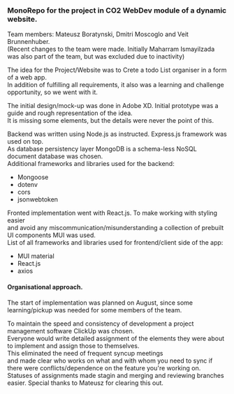 ### MonoRepo for the project in CO2 WebDev module of a dynamic website. 

Team members: Mateusz Boratynski, Dmitri Moscoglo and Veit Brunnenhuber. <br>
(Recent changes to the team were made. Initially Maharram Ismayilzada was also part of the team, but was excluded due to inactivity)

The idea for the Project/Website was to Crete a todo List organiser in a form of a web app.<br>
In addition of fulfilling all requirements, it also was a learning and challenge opportunity, so we went with it. 

The initial design/mock-up was done in Adobe XD. Initial prototype was a guide and rough representation of the idea.<br> 
It is missing some elements, but the details were never the point of this.

Backend was written using Node.js as instructed. Express.js framework was used on top.<br>
As database persistency layer MongoDB is a schema-less NoSQL document database was chosen.<br>
Additional frameworks and libraries used for the backend:
* Mongoose
* dotenv
* cors
* jsonwebtoken

Fronted implementation went with React.js. To make working with styling easier<br>
and avoid any miscommunication/misunderstanding a collection of prebuilt UI components MUI was used.<br>
List of all frameworks and libraries used for frontend/client side of the app:
* MUI material
* React.js
* axios 


#### Organisational approach.

The start of implementation was planned on August, since some learning/pickup was needed for some members of the team.<br>

To maintain the speed and consistency of development a project management software ClickUp was chosen.<br>
Everyone would write detailed assignment of the elements they were about to implement and assign those to themselves.<br>
This eliminated the need of frequent syncup meetings<br> 
and made clear who works on what and with whom you need to sync if there were conflicts/dependence on the feature you're working on.<br> 
Statuses of assignments made stagin and merging and reviewing branches easier. Special thanks to Mateusz for clearing this out.
